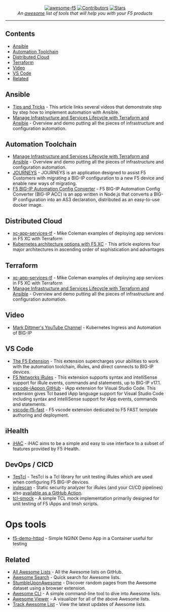<p align="center">
<a href="https://github.com/f5devcentral/awesome-f5"><img src="https://img.shields.io/badge/-awesome-red?style=flat&logo=f5&label=~+of" alt="awesome-f5"/></a>
<a href="https://github.com/f5devcentral/awesome-f5/activity"><img src="https://img.shields.io/github/contributors/f5devcentral/awesome-f5" alt="Contributors"/></a>
<a href="https://github.com/f5devcentral/awesome-f5/stargazers"><img src="https://img.shields.io/github/stars/f5devcentral/awesome-f5?color=red" alt="Stars"/></a>
</br>
<em>An <a href="awesome.md">awesome</a> list of tools that will help you with your F5 products</em>
</p>

---

## Contents

- [Ansible](#ansible)
- [Automation Toolchain](#automation-toolchain)
- [Distributed Cloud](#distributed-cloud)
- [Terraform](#terraform)
- [Video](#video)
- [VS Code](#vs-code)
- [Related](#related)

## Ansible

- [Tips and Tricks](https://community.f5.com/t5/technical-articles/f5-automation-with-ansible-tips-and-tricks/ta-p/290998) - This article links several videos that demonstrate step by step how to implement automation with Ansible.
- [Manage Infrastructure and Services Lifecycle with Terraform and Ansible](https://community.f5.com/t5/technical-articles/manage-infrastructure-and-services-lifecycle-with-terraform-and/ta-p/291358) - Overview and demo putting all the pieces of infrastructure and configuration automation.

## Automation Toolchain

- [Manage Infrastructure and Services Lifecycle with Terraform and Ansible](https://community.f5.com/t5/technical-articles/manage-infrastructure-and-services-lifecycle-with-terraform-and/ta-p/291358) - Overview and demo putting all the pieces of infrastructure and configuration automation.
- [JOURNEYS](https://github.com/f5devcentral/f5-journeys) - JOURNEYS is an application designed to assist F5 Customers with migrating a BIG-IP configuration to a new F5 device and enable new ways of migrating.
- [F5 BIG-IP Automation Config Converter](https://github.com/f5devcentral/f5-automation-config-converter) - F5 BIG-IP Automation Config Converter (BIG-IP ACC) is an app written in Node.js that converts a BIG-IP configuration into an AS3 declaration, distributed as an easy-to-use docker image.


## Distributed Cloud

- [xc-app-services-tf](https://github.com/Mikej81/xc-app-services-tf) - Mike Coleman examples of deploying app services in F5 XC with Terraform
- [Kubernetes architecture options with F5 XC](https://community.f5.com/t5/technical-articles/kubernetes-architecture-options-with-f5-distributed-cloud/ta-p/306550) - This article explores four major architectures in ascending order of sophistication and advantages

## Terraform

- [xc-app-services-tf](https://github.com/Mikej81/xc-app-services-tf) - Mike Coleman examples of deploying app services in F5 XC with Terraform
- [Manage Infrastructure and Services Lifecycle with Terraform and Ansible](https://community.f5.com/t5/technical-articles/manage-infrastructure-and-services-lifecycle-with-terraform-and/ta-p/291358) - Overview and demo putting all the pieces of infrastructure and configuration automation.

## Video

- [Mark Dittmer's YouTube Channel](https://www.youtube.com/@MarkDittmer/videos) - Kubernetes Ingress and Automation of BIG-IP

## VS Code

- [The F5 Extension](https://marketplace.visualstudio.com/items?itemName=F5DevCentral.vscode-f5) - This extension supercharges your abilities to work with the automation toolchain, iRules, and direct connects to BIG-IP devices.
- [F5 Networks iRules](https://marketplace.visualstudio.com/items?itemName=bitwisecook.irule) - This extension supports syntax and intelliSense support for iRule events, commands and statements, up to BIG-IP v17.1.
- [vscode-iApp](https://marketplace.visualstudio.com/items?itemName=bitwisecook.irule)[on GitHub](https://github.com/bitwisecook/vscode-iApp) - iApp extension for Visual Studio Code. This extension gives Tcl based iApp language support for Visual Studio Code including syntax and intelliSense support for iApp events, commands and statements.
- [vscode-f5-fast](https://github.com/f5devcentral/vscode-f5-fast) - F5 vscode extension dedicated to F5 FAST template authoring and deployment.

## iHealth

- [iHAC](https://github.com/simonkowallik/iHAC) - iHAC aims to be a simple and easy to use interface to a subset of features provided by F5 iHealth.

## DevOps / CICD

- [TesTcl](https://github.com/landro/TesTcl) - TesTcl is a Tcl library for unit testing iRules which are used when configuring F5 BIG-IP devices.
- [irulescan](https://github.com/simonkowallik/irulescan) - Static security analyzer for iRules (and your CI/CD pipelines) also [available as a GitHub Action](https://github.com/marketplace/actions/irules-security-scan).
- [tcl-smock](https://github.com/simonkowallik/tcl-smock) - A simple TCL mock implementation primarily designed for unit testing of F5 iApps and tmsh scripts.

# Ops tools

- [f5-demo-httpd](https://github.com/f5devcentral/f5-demo-httpd) - Simple NGINX Demo App in a Container useful for testing


## Related

- [All Awesome Lists](https://github.com/topics/awesome) - All the Awesome lists on GitHub.
- [Awesome Search](https://awesomelists.top) - Quick search for Awesome lists.
- [StumbleUponAwesome](https://github.com/basharovV/StumbleUponAwesome) - Discover random pages from the Awesome dataset using a browser extension.
- [Awesome CLI](https://github.com/umutphp/awesome-cli) - A simple command-line tool to dive into Awesome lists.
- [Awesome Viewer](https://awesome.digitalbunker.dev) - A visualizer for all of the above Awesome lists.
- [Track Awesome List](https://www.trackawesomelist.com) - View the latest updates of Awesome lists.
